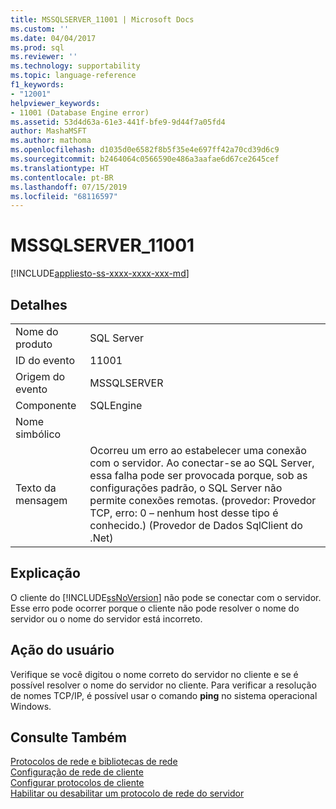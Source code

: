 ```yaml
---
title: MSSQLSERVER_11001 | Microsoft Docs
ms.custom: ''
ms.date: 04/04/2017
ms.prod: sql
ms.reviewer: ''
ms.technology: supportability
ms.topic: language-reference
f1_keywords:
- "12001"
helpviewer_keywords:
- 11001 (Database Engine error)
ms.assetid: 53d4d63a-61e3-441f-bfe9-9d44f7a05fd4
author: MashaMSFT
ms.author: mathoma
ms.openlocfilehash: d1035d0e6582f8b5f35e4e697ff42a70cd39d6c9
ms.sourcegitcommit: b2464064c0566590e486a3aafae6d67ce2645cef
ms.translationtype: HT
ms.contentlocale: pt-BR
ms.lasthandoff: 07/15/2019
ms.locfileid: "68116597"
---
```

# <a name="mssqlserver11001"></a>MSSQLSERVER_11001
[!INCLUDE[appliesto-ss-xxxx-xxxx-xxx-md](../../includes/appliesto-ss-xxxx-xxxx-xxx-md.md)]
  
## <a name="details"></a>Detalhes  
  
|||  
|-|-|  
|Nome do produto|SQL Server|  
|ID do evento|11001|  
|Origem do evento|MSSQLSERVER|  
|Componente|SQLEngine|  
|Nome simbólico||  
|Texto da mensagem|Ocorreu um erro ao estabelecer uma conexão com o servidor.  Ao conectar-se ao SQL Server, essa falha pode ser provocada porque, sob as configurações padrão, o SQL Server não permite conexões remotas. (provedor: Provedor TCP, erro: 0 – nenhum host desse tipo é conhecido.) (Provedor de Dados SqlClient do .Net)|  
  
## <a name="explanation"></a>Explicação  
O cliente do [!INCLUDE[ssNoVersion](../../includes/ssnoversion-md.md)] não pode se conectar com o servidor. Esse erro pode ocorrer porque o cliente não pode resolver o nome do servidor ou o nome do servidor está incorreto.  
  
## <a name="user-action"></a>Ação do usuário  
Verifique se você digitou o nome correto do servidor no cliente e se é possível resolver o nome do servidor no cliente. Para verificar a resolução de nomes TCP/IP, é possível usar o comando **ping** no sistema operacional Windows.  
  
## <a name="see-also"></a>Consulte Também  
[Protocolos de rede e bibliotecas de rede](~/sql-server/install/network-protocols-and-network-libraries.md)  
[Configuração de rede de cliente](~/database-engine/configure-windows/client-network-configuration.md)  
[Configurar protocolos de cliente](~/database-engine/configure-windows/configure-client-protocols.md)  
[Habilitar ou desabilitar um protocolo de rede do servidor](~/database-engine/configure-windows/enable-or-disable-a-server-network-protocol.md)  
  
